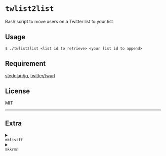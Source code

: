 # `twlist2list`

Bash script to move users on a Twitter list to your list

## Usage

```shellsession
$ ./twlist2list <list id to retrieve> <your list id to append>
```

## Requirement

[stedolan/jq](https://github.com/stedolan/jq), [twitter/twurl](https://github.com/twitter/twurl)

## License

MIT

---

## Extra

<details>
<summary>
<code>
mklistff
</code>
</summary>

Bash script to make all followings/followers jsonl of a user

## Usage

```shellsession
# make: `<screen name>.followings.jsonl`, `<screen name>.followers.jsonl`
$ ./mklistff <screen name>
```

## Requirement

[stedolan/jq](https://github.com/stedolan/jq), [twitter/twurl](https://github.com/twitter/twurl)

## License

MIT

</details>

<details>
<summary>
<code>
mkkrmn
</code>
</summary>

Bash script to generate script (`mklistkrmn`) for appending my list ([🌰🈵語ネイティブ]())https://twitter.com/i/lists/1453986127161946116

## Usage

```shellsession
$ ./mklistff Allen_Japan_No1 && ./mkkrmn && ./mklistkrmn
```

## Requirement

[stedolan/jq](https://github.com/stedolan/jq), [twitter/twurl](https://github.com/twitter/twurl)

## License

MIT

</details>

